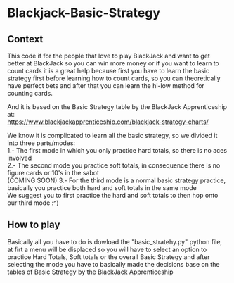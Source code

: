 # Blackjack-Basic-Strategy

## Context

This code if for the people that love to play BlackJack and want to get better at BlackJack so you can win more money
or if you want to learn to count cards it is a great help because first you have to learn the basic strategy first before learning how to count cards, so you can theoretically have perfect bets and after that you can learn the hi-low method for counting cards.

And it is based on the Basic Strategy table by the BlackJack Apprenticeship at: <br />
https://www.blackjackapprenticeship.com/blackjack-strategy-charts/

We know it is complicated to learn all the basic strategy, so we divided it into three parts/modes: <br />
1.- The first mode in which you only practice hard totals, so there is no aces involved <br />
2.- The second mode you practice soft totals, in consequence there is no figure cards or 10's in the sabot <br />
(COMING SOON) 3.- For the third mode is a normal basic strategy practice, basically you practice both hard and soft totals in the same mode <br />
We suggest you to first practice the hard and soft totals to then hop onto our third mode :^) 

## How to play 

Basically all you have to do is dowload the "basic_stratehy.py" python file, at firt a menu will be displaced so you will have to select an option to practice Hard Totals, Soft totals or the overall Basic Strategy and after selecting the mode you have to basically made the decisions base on the tables of Basic Strategy by the BlackJack Apprenticeship
